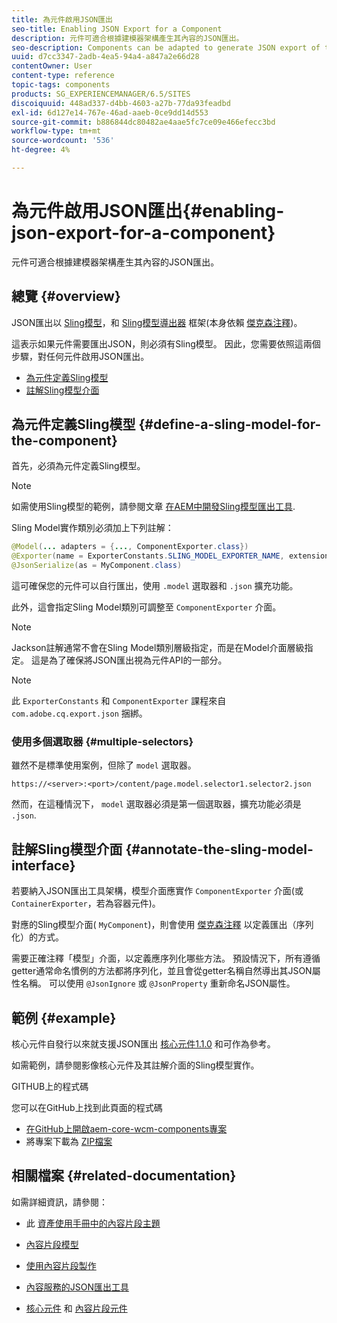 ```yaml
---
title: 為元件啟用JSON匯出
seo-title: Enabling JSON Export for a Component
description: 元件可適合根據建模器架構產生其內容的JSON匯出。
seo-description: Components can be adapted to generate JSON export of their content based on a modeler framework.
uuid: d7cc3347-2adb-4ea5-94a4-a847a2e66d28
contentOwner: User
content-type: reference
topic-tags: components
products: SG_EXPERIENCEMANAGER/6.5/SITES
discoiquuid: 448ad337-d4bb-4603-a27b-77da93feadbd
exl-id: 6d127e14-767e-46ad-aaeb-0ce9dd14d553
source-git-commit: b886844dc80482ae4aae5fc7ce09e466efecc3bd
workflow-type: tm+mt
source-wordcount: '536'
ht-degree: 4%

---
```


# 為元件啟用JSON匯出{#enabling-json-export-for-a-component}

元件可適合根據建模器架構產生其內容的JSON匯出。

## 總覽 {#overview}

JSON匯出以 [Sling模型](https://sling.apache.org/documentation/bundles/models.html)，和 [Sling模型導出器](https://sling.apache.org/documentation/bundles/models.html#exporter-framework-since-130) 框架(本身依賴 [傑克森注釋](https://github.com/FasterXML/jackson-annotations/wiki/Jackson-Annotations))。

這表示如果元件需要匯出JSON，則必須有Sling模型。 因此，您需要依照這兩個步驟，對任何元件啟用JSON匯出。

* [為元件定義Sling模型](/help/sites-developing/json-exporter-components.md#define-a-sling-model-for-the-component)
* [註解Sling模型介面](#annotate-the-sling-model-interface)

## 為元件定義Sling模型 {#define-a-sling-model-for-the-component}

首先，必須為元件定義Sling模型。

>[!NOTE]
>
>如需使用Sling模型的範例，請參閱文章 [在AEM中開發Sling模型匯出工具](https://helpx.adobe.com/experience-manager/kt/platform-repository/using/sling-model-exporter-tutorial-develop.html).

Sling Model實作類別必須加上下列註解：

```java
@Model(... adapters = {..., ComponentExporter.class})
@Exporter(name = ExporterConstants.SLING_MODEL_EXPORTER_NAME, extensions = ExporterConstants.SLING_MODEL_EXTENSION)
@JsonSerialize(as = MyComponent.class)
```

這可確保您的元件可以自行匯出，使用 `.model` 選取器和 `.json` 擴充功能。

此外，這會指定Sling Model類別可調整至 `ComponentExporter` 介面。

>[!NOTE]
>
>Jackson註解通常不會在Sling Model類別層級指定，而是在Model介面層級指定。 這是為了確保將JSON匯出視為元件API的一部分。

>[!NOTE]
>
>此 `ExporterConstants` 和 `ComponentExporter` 課程來自 `com.adobe.cq.export.json` 捆綁。

### 使用多個選取器 {#multiple-selectors}

雖然不是標準使用案例，但除了 `model` 選取器。

```
https://<server>:<port>/content/page.model.selector1.selector2.json
```

然而，在這種情況下， `model` 選取器必須是第一個選取器，擴充功能必須是 `.json`.

## 註解Sling模型介面 {#annotate-the-sling-model-interface}

若要納入JSON匯出工具架構，模型介面應實作 `ComponentExporter` 介面(或 `ContainerExporter`，若為容器元件)。

對應的Sling模型介面( `MyComponent`)，則會使用 [傑克森注釋](https://github.com/FasterXML/jackson-annotations/wiki/Jackson-Annotations) 以定義匯出（序列化）的方式。

需要正確注釋「模型」介面，以定義應序列化哪些方法。 預設情況下，所有遵循getter通常命名慣例的方法都將序列化，並且會從getter名稱自然導出其JSON屬性名稱。 可以使用 `@JsonIgnore` 或 `@JsonProperty` 重新命名JSON屬性。

## 範例 {#example}

核心元件自發行以來就支援JSON匯出 [核心元件1.1.0](https://experienceleague.adobe.com/docs/experience-manager-core-components/using/introduction.html) 和可作為參考。

如需範例，請參閱影像核心元件及其註解介面的Sling模型實作。

GITHUB上的程式碼

您可以在GitHub上找到此頁面的程式碼

* [在GitHub上開啟aem-core-wcm-components專案](https://github.com/Adobe-Marketing-Cloud/aem-core-wcm-components)
* 將專案下載為 [ZIP檔案](https://github.com/Adobe-Marketing-Cloud/aem-core-wcm-components/archive/master.zip)

## 相關檔案 {#related-documentation}

如需詳細資訊，請參閱：

* 此 [資產使用手冊中的內容片段主題](https://helpx.adobe.com/experience-manager/6-4/assets/user-guide.html?topic=/experience-manager/6-4/assets/morehelp/content-fragments.ug.js)

* [內容片段模型](/help/assets/content-fragments/content-fragments-models.md)
* [使用內容片段製作](/help/sites-authoring/content-fragments.md)
* [內容服務的JSON匯出工具](/help/sites-developing/json-exporter.md)
* [核心元件](https://experienceleague.adobe.com/docs/experience-manager-core-components/using/introduction.html) 和 [內容片段元件](https://helpx.adobe.com/experience-manager/core-components/using/content-fragment-component.html)
